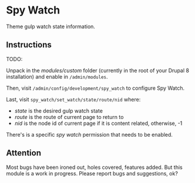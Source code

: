 <!--
* Copyright (C) 2018 Sean Borman <bormanst@gmail.com>.
* You should have received LICENSE.txt, a copy of the
* GNU General Public License, along with this program.
* If not, see <https://www.gnu.org/licenses/>.
-->

Spy Watch
===========

Theme gulp watch state information.

Instructions
------------

TODO:

Unpack in the *modules/custom* folder (currently in the root of your Drupal 8
installation) and enable in `/admin/modules`.

Then, visit `/admin/config/development/spy_watch` to configure Spy Watch.

Last, visit `spy_watch/set_watch/state/route/nid` where:
- *state* is the desired gulp watch state
- *route* is the route of current page to return to
- *nid* is the node id of current page if it is content related, otherwise, -1

There's is a specific *spy watch* permission that needs to be enabled.

Attention
---------

Most bugs have been ironed out, holes covered, features added. But this module
is a work in progress. Please report bugs and suggestions, ok?
